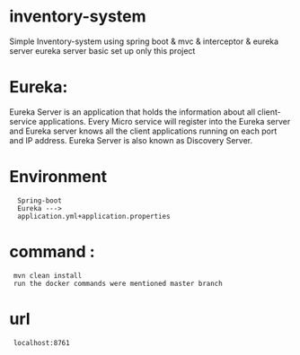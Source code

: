 # inventory-system
Simple Inventory-system using spring boot &amp; mvc &amp; interceptor & eureka server
eureka server basic set up only this project
# Eureka: 
Eureka Server is an application that holds the information about all client-service applications. 
Every Micro service will register into the Eureka server and Eureka server 
knows all the client applications running on each port and IP address. 
Eureka Server is also known as Discovery Server.

# Environment 
      Spring-boot
      Eureka --->
      application.yml+application.properties
      
# command :  
     mvn clean install   
     run the docker commands were mentioned master branch 
# url
     localhost:8761
     
